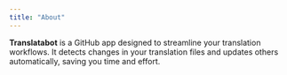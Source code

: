 ```yaml
---
title: "About"
---
```


**Translatabot** is a GitHub app designed to streamline your translation workflows. It detects changes in your translation files and updates others automatically, saving you time and effort.
